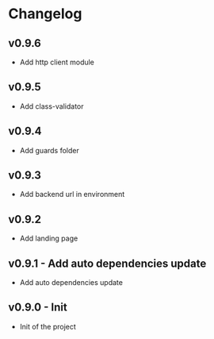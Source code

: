 # Changelog

## v0.9.6

- Add http client module

## v0.9.5

- Add class-validator

## v0.9.4

- Add guards folder

## v0.9.3

- Add backend url in environment

## v0.9.2

- Add landing page

## v0.9.1 - Add auto dependencies update

- Add auto dependencies update

## v0.9.0 - Init

- Init of the project
